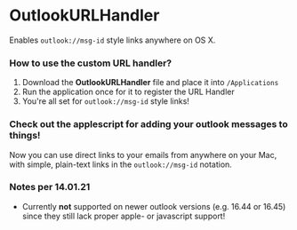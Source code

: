 # OutlookURLHandler

Enables `outlook://msg-id` style links anywhere on OS X.

### How to use the custom URL handler?

1. Download the **OutlookURLHandler** file and place it into `/Applications`
2. Run the application once for it to register the URL Handler
3. You're all set for `outlook://msg-id` style links!

### Check out the applescript for adding your outlook messages to things!

Now you can use direct links to your emails from anywhere on your Mac, with simple, plain-text links in the `outlook://msg-id` notation.

### Notes per 14.01.21

- Currently **not** supported on newer outlook versions (e.g. 16.44 or 16.45) since they still lack proper apple- or javascript support!
